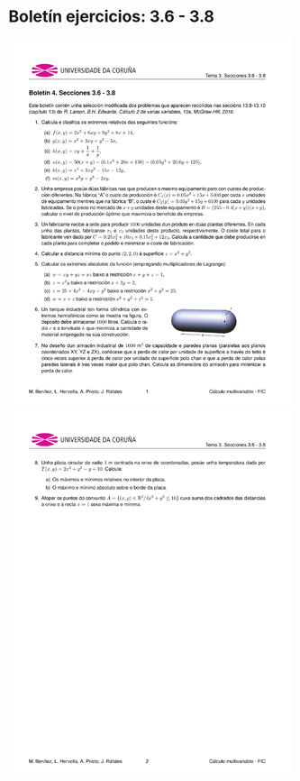 # Boletín ejercicios: 3.6 - 3.8

<img src="../../images/3.10.Boletin2_1.png" width="900"/>

<img src="../../images/3.10.Boletin2_2.png" width="900"/>
